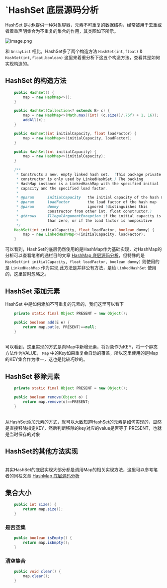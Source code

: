 # `HashSet 底层源码分析

HashSet 是Jdk提供一种对象容器，元素不可重复的数据结构，经常被用于去重或者着重声明集合为不重复的集合的作用，其类图如下所示。<br />

![image.png](https://cdn.nlark.com/yuque/0/2020/png/437981/1588901051089-9d5169ec-3ee1-4e7e-8925-70614fd38448.png?x-oss-process=image%2Fresize%2Cw_678)
<br />

和 `ArrayList` 相比，HashSet多了两个构造方法 `HashSet(int,float)` & `HashSet(int,float,boolean)` 这里来着重分析下这五个构造方法，查看其是如何实现构造的。<br />

<a name="IwWIA"></a>
## HashSet 的构造方法
```java
    public HashSet() {
        map = new HashMap<>();
    }

    public HashSet(Collection<? extends E> c) {
        map = new HashMap<>(Math.max((int) (c.size()/.75f) + 1, 16));
        addAll(c);
    }

    public HashSet(int initialCapacity, float loadFactor) {
        map = new HashMap<>(initialCapacity, loadFactor);
    }

    public HashSet(int initialCapacity) {
        map = new HashMap<>(initialCapacity);
    }

	/**
     * Constructs a new, empty linked hash set.  (This package private
     * constructor is only used by LinkedHashSet.) The backing
     * HashMap instance is a LinkedHashMap with the specified initial
     * capacity and the specified load factor.
     *
     * @param      initialCapacity   the initial capacity of the hash map
     * @param      loadFactor        the load factor of the hash map
     * @param      dummy             ignored (distinguishes this
     *             constructor from other int, float constructor.)
     * @throws     IllegalArgumentException if the initial capacity is less
     *             than zero, or if the load factor is nonpositive
     */
    HashSet(int initialCapacity, float loadFactor, boolean dummy) {
        map = new LinkedHashMap<>(initialCapacity, loadFactor);
    }
```
可以看到，HashSet的底层仍然使用的是HashMap作为基础实现，对HashMap的分析可以查看笔者的通栏目的文章 [HashMap 底层源码分析](https://www.zhoutao123.com/page/book/java/category/qgh3pq)，但特殊的是 `HashSet(int initialCapacity, float loadFactor, boolean dummy)` 则使用的是 `LinkedHashMap` 作为实现,此方法是并非公有方法，是给 `LinkedHashSet` 使用的，这里暂时忽略之。<br />

<a name="1195C"></a>
## HashSet 添加元素
HashSet 中是如何添加不可重复的元素的，我们这里可以看下<br />

```java
    private static final Object PRESENT = new Object();

	public boolean add(E e) {
        return map.put(e, PRESENT)==null;
    }
```

<br />可以看到，这里实现的方式是向Map中新增元素，将对象作为KEY，将一个静态方法作为VALUE， `Map` 中的Key如果重复会自动的覆盖，所以这里使用的是Map的KEY集合作为唯一，这也是比较巧妙的。<br />

<a name="JiJ3a"></a>
## HashSet 移除元素
```java
    private static final Object PRESENT = new Object();  

	public boolean remove(Object o) {
        return map.remove(o)==PRESENT;
    }
```

<br />从HashSet添加元素的方式，就可以大致知道HashSet的元素是如何实现的，显然是直接移除指定KEY，然后判断移除的key对应的value是否等于 PRESENT，也就是当时保存的对象<br />

<a name="PRLbr"></a>
## HashSet的其他方法实现

<br />其实HashSet的底层实现大部分都是调用Map的相关实现方法，这里可以参考笔者的同栏文章 [HashMap 底层源码分析](https://www.zhoutao123.com/page/book/java/category/qgh3pq)<br />

<a name="O8Dj6"></a>
## 集合大小
```java
    public int size() {
        return map.size();
    }
```


<a name="V4Vlo"></a>
### 是否空集
```java
    public boolean isEmpty() {
        return map.isEmpty();
    }
```


<a name="MVl8t"></a>
### 清空集合


```java
    public void clear() {
        map.clear();
    }
```

<br />































